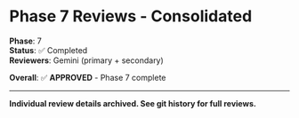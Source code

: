 # Phase 7 Reviews - Consolidated

**Phase**: 7  
**Status**: ✅ Completed  
**Reviewers**: Gemini (primary + secondary)

**Overall**: ✅ **APPROVED** - Phase 7 complete

---

**Individual review details archived. See git history for full reviews.**

